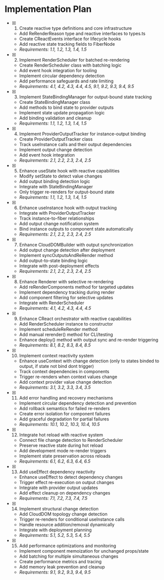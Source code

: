# Implementation Plan

- [x] 1. Create reactive type definitions and core infrastructure
  - Add ReRenderReason type and reactive interfaces to types.ts
  - Create CReactEvents interface for lifecycle hooks
  - Add reactive state tracking fields to FiberNode
  - _Requirements: 1.1, 1.2, 1.3, 1.4, 1.5_

- [x] 2. Implement RenderScheduler for batched re-rendering
  - Create RenderScheduler class with batching logic
  - Add event hook integration for tooling
  - Implement circular dependency detection
  - Add performance safeguards and rate limiting
  - _Requirements: 4.1, 4.2, 4.3, 4.4, 4.5, 9.1, 9.2, 9.3, 9.4, 9.5_

- [x] 3. Implement StateBindingManager for output-bound state tracking
  - Create StateBindingManager class
  - Add methods to bind state to provider outputs
  - Implement state update propagation logic
  - Add binding validation and cleanup
  - _Requirements: 1.1, 1.2, 1.3, 1.4, 1.5_

- [x] 4. Implement ProviderOutputTracker for instance-output binding
  - Create ProviderOutputTracker class
  - Track useInstance calls and their output dependencies
  - Implement output change detection
  - Add event hook integration
  - _Requirements: 2.1, 2.2, 2.3, 2.4, 2.5_

- [x] 5. Enhance useState hook with reactive capabilities
  - Modify setState to detect value changes
  - Add output binding detection logic
  - Integrate with StateBindingManager
  - Only trigger re-renders for output-bound state
  - _Requirements: 1.1, 1.2, 1.3, 1.4, 1.5_

- [x] 6. Enhance useInstance hook with output tracking
  - Integrate with ProviderOutputTracker
  - Track instance-to-fiber relationships
  - Add output change notification system
  - Bind instance outputs to component state automatically
  - _Requirements: 2.1, 2.2, 2.3, 2.4, 2.5_

- [x] 7. Enhance CloudDOMBuilder with output synchronization
  - Add output change detection after deployment
  - Implement syncOutputsAndReRender method
  - Add output-to-state binding logic
  - Integrate with post-deployment effects
  - _Requirements: 2.1, 2.2, 2.3, 2.4, 2.5_

- [x] 8. Enhance Renderer with selective re-rendering
  - Add reRenderComponents method for targeted updates
  - Implement dependency tracking during render
  - Add component filtering for selective updates
  - Integrate with RenderScheduler
  - _Requirements: 4.1, 4.2, 4.3, 4.4, 4.5_

- [x] 9. Enhance CReact orchestrator with reactive capabilities
  - Add RenderScheduler instance to constructor
  - Implement scheduleReRender method
  - Add manual rerender() method for CLI/testing
  - Enhance deploy() method with output sync and re-render triggering
  - _Requirements: 8.1, 8.2, 8.3, 8.4, 8.5_

- [x] 10. Implement context reactivity system
  - Enhance useContext with change detection (only to states binded to output, if state not bind dont trigger)
  - Track context dependencies in components
  - Trigger re-renders when context values change
  - Add context provider value change detection
  - _Requirements: 3.1, 3.2, 3.3, 3.4, 3.5_

- [x] 11. Add error handling and recovery mechanisms
  - Implement circular dependency detection and prevention
  - Add rollback semantics for failed re-renders
  - Create error isolation for component failures
  - Add graceful degradation for partial failures
  - _Requirements: 10.1, 10.2, 10.3, 10.4, 10.5_

- [x] 12. Integrate hot reload with reactive system
  - Connect file change detection to RenderScheduler
  - Preserve reactive state during hot reload
  - Add development mode re-render triggers
  - Implement state preservation across reloads
  - _Requirements: 6.1, 6.2, 6.3, 6.4, 6.5_

- [X] 13. Add useEffect dependency reactivity
  - Enhance useEffect to detect dependency changes
  - Trigger effect re-execution on output changes
  - Integrate with provider output updates
  - Add effect cleanup on dependency changes
  - _Requirements: 7.1, 7.2, 7.3, 7.4, 7.5_

- [x] 14. Implement structural change detection
  - Add CloudDOM topology change detection
  - Trigger re-renders for conditional useInstance calls
  - Handle resource addition/removal dynamically
  - Integrate with deployment planning
  - _Requirements: 5.1, 5.2, 5.3, 5.4, 5.5_

- [x] 15. Add performance optimizations and monitoring
  - Implement component memoization for unchanged props/state
  - Add batching for multiple simultaneous changes
  - Create performance metrics and tracing
  - Add memory leak prevention and cleanup
  - _Requirements: 9.1, 9.2, 9.3, 9.4, 9.5_